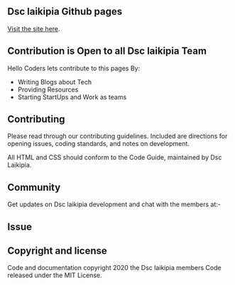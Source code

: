 ## Dsc laikipia Github pages 

[Visit the site here](https://dsc-laikipia-university.github.io/Dsc-github-pages/).







## Contribution is Open to all Dsc laikipia Team

Hello Coders lets contribute to this pages By:

- Writing Blogs about Tech
- Providing Resources
- Starting StartUps and Work as teams

## Contributing

Please read through our contributing guidelines. Included are directions for opening issues, coding standards, and notes on development.

All HTML and CSS should conform to the Code Guide, maintained by Dsc Laikipia.

## Community

Get updates on Dsc laikipia development and chat with the members at:-


    





## Issue 

## Copyright and license

Code and documentation copyright 2020 the Dsc laikipia members Code released under the MIT License. 